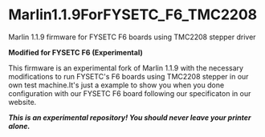 # Marlin1.1.9ForFYSETC_F6_TMC2208
Marlin 1.1.9 firmware for FYSETC F6 boards using TMC2208 stepper driver

**Modified for FYSETC F6 (Experimental)**

This firmware is an experimental fork of Marlin 1.1.9 with the necessary modifications to run FYSETC's F6 boards using TMC2208 stepper in our own test machine.It's just a example to show you when you done configuration with our FYSETC F6 board following our specificaton in our website.

***This is an experimental repository! You should never leave your printer alone.***